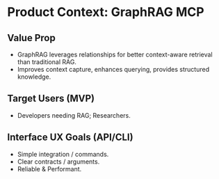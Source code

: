 # Product Context: GraphRAG MCP

## Value Prop
- GraphRAG leverages relationships for better context-aware retrieval than traditional RAG.
- Improves context capture, enhances querying, provides structured knowledge.

## Target Users (MVP)
- Developers needing RAG; Researchers.

## Interface UX Goals (API/CLI)
- Simple integration / commands.
- Clear contracts / arguments.
- Reliable & Performant. 
